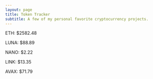 ```yaml
---
layout: page
title: Token Tracker
subtitle: A few of my personal favorite cryptocurrency projects.
---
```


<!--BEGINCRYPTOINPUT-->
ETH: $2582.48

LUNA: $88.89

NANO: $2.22

LINK: $13.35

AVAX: $71.79

<!--ENDCRYPTOINPUT-->
